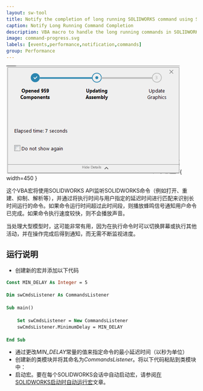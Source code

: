 ```yaml
---
layout: sw-tool
title: Notify the completion of long running SOLIDWORKS command using SOLIDWORKS API
caption: Notify Long Running Command Completion
description: VBA macro to handle the long running commands in SOLIDWORKS (open, rebuild, suppress etc.) and beep to notify its completion
image: command-progress.svg
labels: [events,performance,notification,commands]
group: Performance
---
```

![在SOLIDWORKS中打开大型装配文件](opening-file-progressbar.png){ width=450 }

这个VBA宏将使用SOLIDWORKS API监听SOLIDWORKS命令（例如打开、重建、抑制、解析等），并通过将执行时间与用户指定的延迟时间进行匹配来识别长时间运行的命令。如果命令运行时间超过此时间段，则播放蜂鸣信号通知用户命令已完成。如果命令执行速度较快，则不会播放声音。

当处理大型模型时，这可能非常有用，因为在执行命令时可以切换屏幕或执行其他活动，并在操作完成后得到通知，而无需不断监视进度。

## 运行说明

* 创建新的宏并添加以下代码

~~~ vb
Const MIN_DELAY As Integer = 5

Dim swCmdsListener As CommandsListener

Sub main()

    Set swCmdsListener = New CommandsListener
    swCmdsListener.MinimumDelay = MIN_DELAY
    
End Sub
~~~



* 通过更改*MIN_DELAY*常量的值来指定命令的最小延迟时间（以秒为单位）
* 创建新的类模块并将其命名为*CommandsListener*。将以下代码粘贴到类模块中：
* 启动宏。要在每个SOLIDWORKS会话中自动启动宏，请参阅[在SOLIDWORKS启动时自动运行宏](/solidworks-api/getting-started/macros/run-macro-on-solidworks-start/)文章。